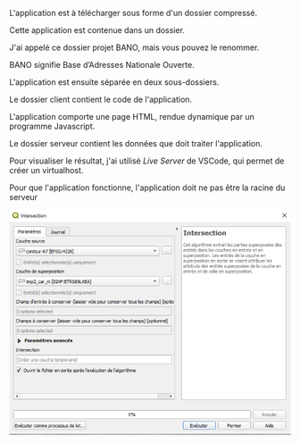 L'application est à télécharger sous forme d'un dossier compressé.

Cette application est contenue dans un dossier.

J'ai appelé ce dossier projet BANO, mais vous pouvez le renommer.

BANO signifie Base d’Adresses Nationale Ouverte.

L'application est ensuite séparée en deux sous-dossiers.

Le dossier client contient le code de l'application.

L'application comporte une page HTML, rendue dynamique par un programme Javascript.

Le dossier serveur contient les données que doit traiter l'application.

Pour visualiser le résultat, j'ai utilisé _Live Server_ de VSCode, qui permet de créer un virtualhost.

Pour que l'application fonctionne, l'application doit ne pas être la racine du serveur



![Image intersection](Images/Intersection.PNG)

